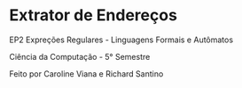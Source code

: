 # Extrator de Endereços 

EP2 Expreções Regulares - Linguagens Formais e Autômatos

Ciência da Computação - 5° Semestre

Feito por Caroline Viana e Richard Santino
